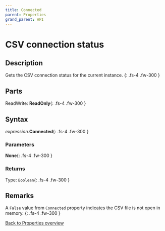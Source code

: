 ```yaml
---
title: Connected
parent: Properties
grand_parent: API
---
```


# CSV connection status

## Description
Gets the CSV connection status for the current instance.
{: .fs-4 .fw-300 }

## Parts
ReadWrite: **ReadOnly**{: .fs-4 .fw-300 }

## Syntax
*expression*.**Connected**{: .fs-4 .fw-300 }

### Parameters

**None**{: .fs-4 .fw-300 }

### Returns

Type: `Boolean`{: .fs-4 .fw-300 }

## Remarks
A `False` value from `Connected` property indicates the CSV file is not open in memory.
{: .fs-4 .fw-300 }

[Back to Properties overview](https://ws-garcia.github.io/VBA-CSV-interface/api/properties/)